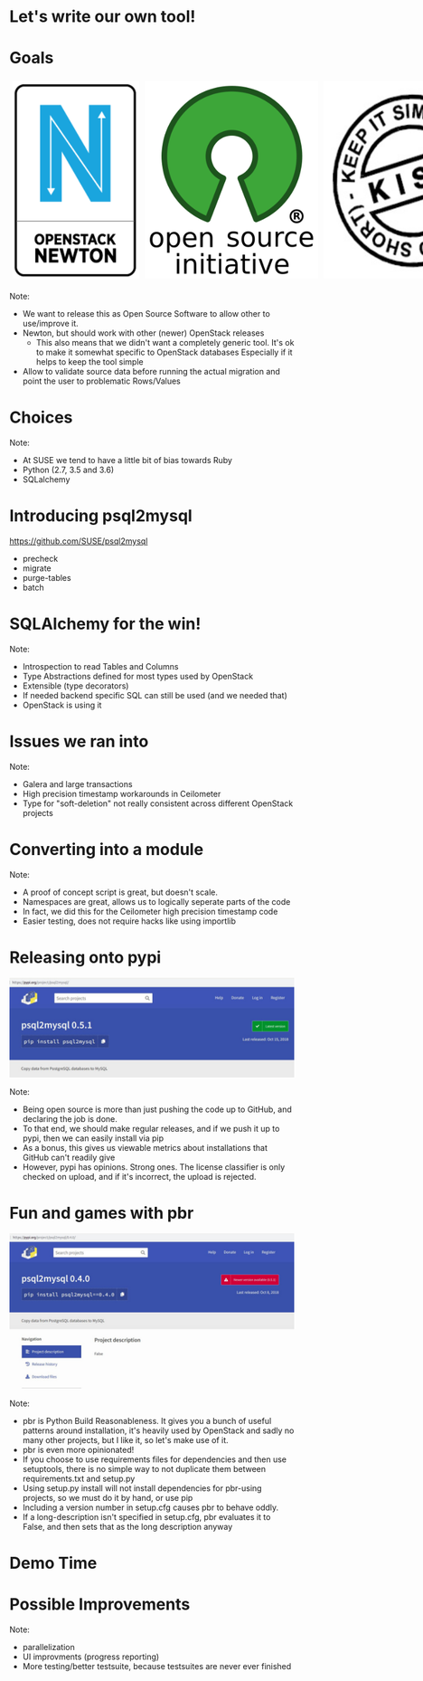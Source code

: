 <!-- .slide: data-state="section-break" id="break-psql2mysql" data-timing="10s" -->
# Let's write our own tool!


<!-- .slide: data-state="normal" id="p2m-goals" data-timing="20s" -->
# Goals

<div style="display: flex; flex-direction: row; flex-wrap: nowrap; justify-content: space-between;">
<div class="fragment" style="padding: 5px;">
    <img style="max-height:70vh; max-width: 33vw; width: auto; height: 350px" src="images/newton-logo.png">
</div>
<div class="fragment" style="padding: 5px;">
    <img style="max-height:70vh; max-width: 33vw; width: auto; height: 350px" src="images/osi_standard_logo.png">
</div>
<div class="fragment" style="padding: 5px;">
    <img style="max-height:70vh; max-width: 33vw; width: auto; height: 350px" src="images/Kiss_-_Keep_it_simple_stupid.jpg">
</div>
</div>

Note:
* We want to release this as Open Source Software to allow other to
  use/improve it.
* Newton, but should work with other (newer) OpenStack releases
  * This also means that we didn't want a completely generic tool.
    It's ok to make it somewhat specific to OpenStack databases
    Especially if it helps to keep the tool simple
* Allow to validate source data before running the actual migration and point
  the user to problematic Rows/Values


<!-- .slide: data-state="normal" id="p2m-intro" data-timing="20s" -->
# Choices

Note:
* At SUSE we tend to have a little bit of bias towards Ruby
* Python (2.7, 3.5 and 3.6)
* SQLalchemy


<!-- .slide: data-state="normal" id="p2m-intro" data-timing="20s" -->
# Introducing psql2mysql

https://github.com/SUSE/psql2mysql

* precheck
* migrate
* purge-tables
* batch


<!-- .slide: data-state="normal" id="p2m-internals" data-timing="20s" -->
# SQLAlchemy for the win!

Note:
* Introspection to read Tables and Columns
* Type Abstractions defined for most types used by OpenStack
* Extensible (type decorators)
* If needed backend specific SQL can still be used (and we needed that)
* OpenStack is using it


<!-- .slide: data-state="normal" id="p2m-issues-solved" data-timing="20s" -->
# Issues we ran into

Note:
* Galera and large transactions
* High precision timestamp workarounds in Ceilometer
* Type for "soft-deletion" not really consistent across different
  OpenStack projects


<!-- .slide: data-state="normal" id="p2m-devel" data-timing="20s" -->
# Converting into a module

Note:
* A proof of concept script is great, but doesn't scale.
* Namespaces are great, allows us to logically seperate parts of the code
* In fact, we did this for the Ceilometer high precision timestamp code
* Easier testing, does not require hacks like using importlib


<!-- .slide: data-state="normal" id="p2m-devel" data-timing="20s" -->
# Releasing onto pypi

<img class="full-slide" src="images/pypi-release.jpg" />

Note:
* Being open source is more than just pushing the code up to GitHub, and declaring the job is done.
* To that end, we should make regular releases, and if we push it up to pypi, then we can easily install via pip
* As a bonus, this gives us viewable metrics about installations that GitHub can't readily give
* However, pypi has opinions. Strong ones. The license classifier is only checked on upload, and if it's incorrect, the upload is rejected.


<!-- .slide: data-state="normal" id="p2m-devel" data-timing="20s" -->
# Fun and games with pbr

<img class="full-slide" src="images/pypi-0.4.0-release.jpg" />

Note:
* pbr is Python Build Reasonableness. It gives you a bunch of useful patterns around installation, it's heavily used by OpenStack and sadly no many other projects, but I like it, so let's make use of it.
* pbr is even more opinionated!
* If you choose to use requirements files for dependencies and then use setuptools, there is no simple way to not duplicate them between requirements.txt and setup.py
* Using setup.py install will not install dependencies for pbr-using projects, so we must do it by hand, or use pip
* Including a version number in setup.cfg causes pbr to behave oddly.
* If a long-description isn't specified in setup.cfg, pbr evaluates it to False, and then sets that as the long description anyway


<!-- .slide: data-state="section-break" id="p2m-demo" data-timing="20s" -->
# Demo Time


<!-- .slide: data-state="normal" id="p2m-improve" data-timing="20s" -->
# Possible Improvements

Note:
* parallelization
* UI improvments (progress reporting)
* More testing/better testsuite, because testsuites are never ever finished

